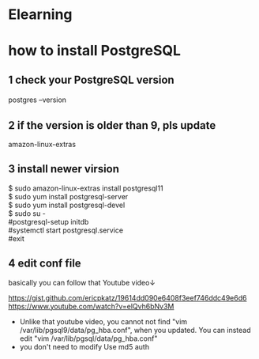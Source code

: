 # Elearning

# how to install PostgreSQL

## 1 check your PostgreSQL version
postgres –version　

## 2 if the version is older than 9, pls update 
amazon-linux-extras

## 3 install newer virsion
$ sudo amazon-linux-extras install postgresql11  
$ sudo yum install postgresql-server  
$ sudo yum install postgresql-devel  
$ sudo su -   
  #postgresql-setup initdb  
  #systemctl start postgresql.service  
  #exit  

## 4 edit conf file
basically you can follow that Youtube video↓

https://gist.github.com/ericpkatz/19614dd090e6408f3eef746ddc49e6d6  
https://www.youtube.com/watch?v=elQvh6bNv3M
* Unlike that youtube video, you cannot not find "vim /var/lib/pgsql9/data/pg_hba.conf", when you updated. You can instead edit "vim /var/lib/pgsql/data/pg_hba.conf"
* you don't need to modify Use md5 auth
